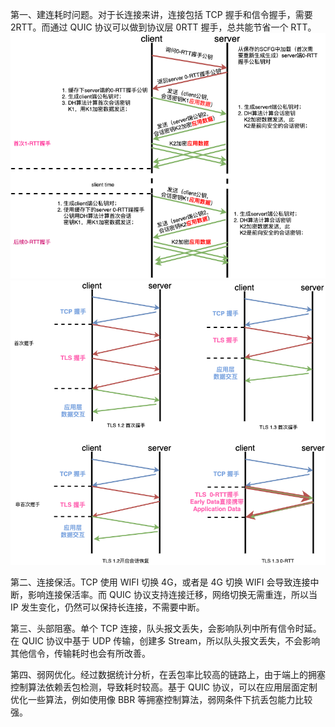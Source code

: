 
第一、建连耗时问题。对于长连接来讲，连接包括 TCP 握手和信令握手，需要 2RTT。而通过 QUIC 协议可以做到协议层 0RTT 握手，总共能节省一个 RTT。   
  ![image](https://github.com/yincongcyincong/ms/blob/main/image/quic-hand.png)
  ![image](https://github.com/yincongcyincong/ms/blob/main/image/tls-hand.png)

第二、连接保活。TCP 使用 WIFI 切换 4G，或者是 4G 切换 WIFI 会导致连接中断，影响连接保活率。而 QUIC 协议支持连接迁移，网络切换无需重连，所以当 IP 发生变化，仍然可以保持长连接，不需要中断。    

第三、头部阻塞。单个 TCP 连接，队头报文丢失，会影响队列中所有信令时延。在 QUIC 协议中基于 UDP 传输，创建多 Stream，所以队头报文丢失，不会影响其他信令，传输耗时也会有所改善。    

第四、弱网优化。经过数据统计分析，在丢包率比较高的链路上，由于端上的拥塞控制算法依赖丢包检测，导致耗时较高。基于 QUIC 协议，可以在应用层面定制优化一些算法，例如使用像 BBR 等拥塞控制算法，弱网条件下抗丢包能力比较强。   

